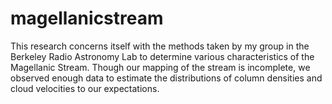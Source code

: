 # magellanicstream
This research concerns itself with the methods taken by my group in the Berkeley Radio Astronomy Lab to determine various characteristics of the Magellanic Stream. Though our mapping of the stream is incomplete, we observed enough data to estimate the distributions of column densities and cloud velocities to our expectations.
